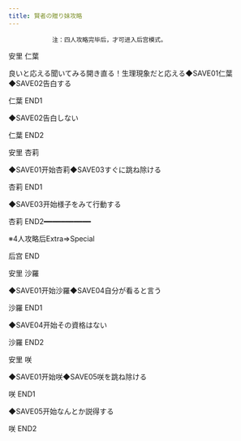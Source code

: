 ```yaml
---
title: 賢者の贈り妹攻略
---
```


                注：四人攻略完毕后，才可进入后宫模式。

安里 仁葉

良いと応える聞いてみる開き直る！生理現象だと応える◆SAVE01仁葉◆SAVE02告白する

仁葉 END1

◆SAVE02告白しない

仁葉 END2

安里 杏莉

◆SAVE01开始杏莉◆SAVE03すぐに跳ね除ける

杏莉 END1

◆SAVE03开始様子をみて行動する

杏莉 END2━━━━━━━━━━━

※4人攻略后Extra⇒Special

后宫 END

安里 沙羅

◆SAVE01开始沙羅◆SAVE04自分が看ると言う

沙羅 END1

◆SAVE04开始その資格はない

沙羅 END2

安里 咲

◆SAVE01开始咲◆SAVE05咲を跳ね除ける

咲 END1

◆SAVE05开始なんとか説得する

咲 END2
              
